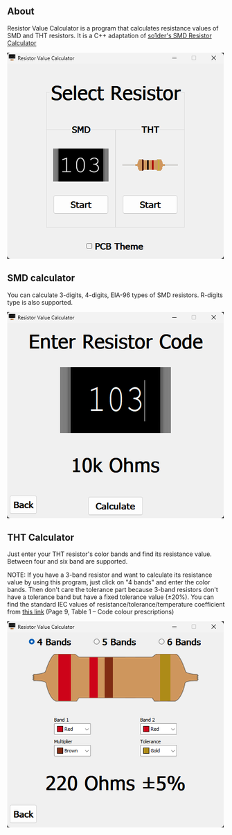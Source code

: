 ## About
Resistor Value Calculator is a program that calculates resistance values of SMD and THT resistors.
It is a C++ adaptation of [so1der's SMD Resistor Calculator](https://github.com/so1der/smd-resistors-calc)

<img src="https://github.com/emirunlusoftware/Resistor-Value-Calculator/blob/main/assets/image1_main.png">

## SMD calculator
You can calculate 3-digits, 4-digits, EIA-96 types of SMD resistors. R-digits type is also supported.

<img src="https://github.com/emirunlusoftware/Resistor-Value-Calculator/blob/main/assets/image2_smd.png">


## THT Calculator
Just enter your THT resistor's color bands and find its resistance value. Between four and six band are supported.

NOTE: If you have a 3-band resistor and want to calculate its resistance value by using this program, just click on "4 bands" and enter the color bands.
Then don't care the tolerance part because 3-band resistors don't have a tolerance band but have a fixed tolerance value (±20%).
You can find the standard IEC values of resistance/tolerance/temperature coefficient from [this link](https://www.sis.se/api/document/preview/8021442/) (Page 9, Table 1 – Code colour prescriptions)

<img src="https://github.com/emirunlusoftware/Resistor-Value-Calculator/blob/main/assets/image3_tht.png">
